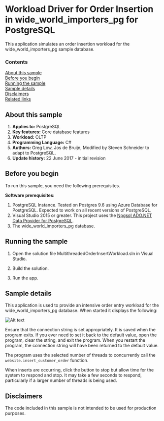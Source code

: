 # Workload Driver for Order Insertion in wide_world_importers_pg for PostgreSQL

This application simulates an order insertion workload for the wide_world_importers_pg sample database.

### Contents

[About this sample](#about-this-sample)<br/>
[Before you begin](#before-you-begin)<br/>
[Running the sample](#run-this-sample)<br/>
[Sample details](#sample-details)<br/>
[Disclaimers](#disclaimers)<br/>
[Related links](#related-links)<br/>


<a name=about-this-sample></a>

## About this sample

<!-- Delete the ones that don't apply -->
1. **Applies to:** PostgreSQL
1. **Key features:** Core database features
1. **Workload:** OLTP
1. **Programming Language:** C#
1. **Authors:** Greg Low, Jos de Bruijn, Modified by Steven Schneider to adapt to PostgreSQL.
1. **Update history:** 22 June 2017 - initial revision

<a name=before-you-begin></a>

## Before you begin

To run this sample, you need the following prerequisites.

**Software prerequisites:**

<!-- Examples -->
1. PostgreSQL Instance. Tested on Postgres 9.6 using Azure Database for PostgreSQL. Expected to work on all recent versions of PostgreSQL.
2. Visual Studio 2015 or greater. This project uses the [Npgsql ADO.NET Data Provider for PostgreSQL](http://www.npgsql.org/).
3. The wide_world_importers_pg database.

<a name=run-this-sample></a>

## Running the sample

1. Open the solution file MultithreadedOrderInsertWorkload.sln in Visual Studio.

2. Build the solution.

3. Run the app.

## Sample details

This application is used to provide an intensive order entry workload for the wide_world_importers_pg database. When started it displays the following:

![Alt text](/media/wide-world-importers-order-insert-app.png "wide_world_importers_pg Order Insert Workload Simulation")

Ensure that the connection string is set appropriately. It is saved when the program exits. If you ever need to set it back to the default value, open the program, clear the string, and exit the program. When you restart the program, the connection string will have been returned to the default value.

The program uses the selected number of threads to concurrently call the `website.insert_customer_order` function.

When inserts are occurring, click the button to stop but allow time for the system to respond and stop. It may take a few seconds to respond, particularly if a larger number of threads is being used.


<a name=disclaimers></a>

## Disclaimers
The code included in this sample is not intended to be used for production purposes.

<a name=related-links></a>
